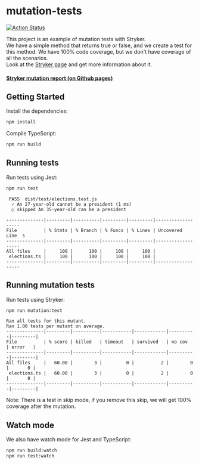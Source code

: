 # mutation-tests

[![Action Status](https://github.com/WarleyGabriel/mutation-tests/workflows/CI/badge.svg)](https://github.com/WarleyGabriel/mutation-tests/actions)

This project is an example of mutation tests with Stryker.  
We have a simple method that returns true or false, and we create a test for this method.
We have 100% code coverage, but we don't have coverage of all the scenarios.  
Look at the [Stryker page](https://stryker-mutator.io/) and get more information about it.

#### [Stryker mutation report (on Github pages)](http://warleygabriel.github.io/mutation-tests)

## Getting Started

Install the dependencies:

```bash
npm install
```

Compile TypeScript:

```bash
npm run build
```

## Running tests

Run tests using Jest:

```bash
npm run test
```

```text
 PASS  dist/test/elections.test.js
  ✓ An 27-year-old cannot be a president (1 ms)
  ○ skipped An 35-year-old can be a president

--------------|---------|----------|---------|---------|-------------------
File          | % Stmts | % Branch | % Funcs | % Lines | Uncovered Line  s
--------------|---------|----------|---------|---------|-------------------
All files     |     100 |      100 |     100 |     100 |
 elections.ts |     100 |      100 |     100 |     100 |
--------------|---------|----------|---------|---------|-------------------
```

## Running mutation tests

Run tests using Stryker:

```bash
npm run mutation:test
```

```text
Ran all tests for this mutant.
Ran 1.00 tests per mutant on average.
--------------|---------|----------|-----------|------------|----------|---------|
File          | % score | killed   | timeout   | survived   | no cov   | error   |
--------------|---------|----------|-----------|------------|----------|---------|
All files     |   60.00 |        3 |         0 |          2 |        0 |       0 |
 elections.ts |   60.00 |        3 |         0 |          2 |        0 |       0 |
--------------|---------|----------|-----------|------------|----------|---------|
```

Note: There is a test in skip mode, if you remove this skip, we will get 100% coverage after the mutation.

## Watch mode

We also have watch mode for Jest and TypeScript:

```bash
npm run build:watch
npm run test:watch
```
